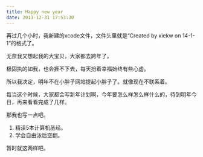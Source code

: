 ```yaml
---
title: Happy new year
date: 2013-12-31 17:53:30
---
```


再过几个小时，我新建的xcode文件，文件头里就是“Created by xiekw on 14-1-1”的格式了。

无奈我又想起我的大宝贝，大家都去跨年了。

极固执的如我，也会捱不下去，每天扮着幸福始终有些心虚。

所以我决定，明年不在小胖子网站提起小胖子了。就像现在不联系着。

每当这个时候，大家都会写新年计划啊，今年要怎么样怎么样什么的，待到明年今日，再来看看完成了几样。

那我也写一点吧。

1. 精读5本计算机圣经。
2. 学会自由泳后空翻。

暂时就这两样吧。
